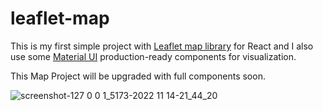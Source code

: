 # leaflet-map
This is my first simple project with [Leaflet map library](https://react-leaflet.js.org/) for React and I also use some [Material UI](https://mui.com/) production-ready components for visualization. 

This Map Project will be upgraded with full components soon.

![screenshot-127 0 0 1_5173-2022 11 14-21_44_20](https://user-images.githubusercontent.com/44481142/201751410-93fee518-b8d5-4ada-8283-412f2d5b158b.png)
